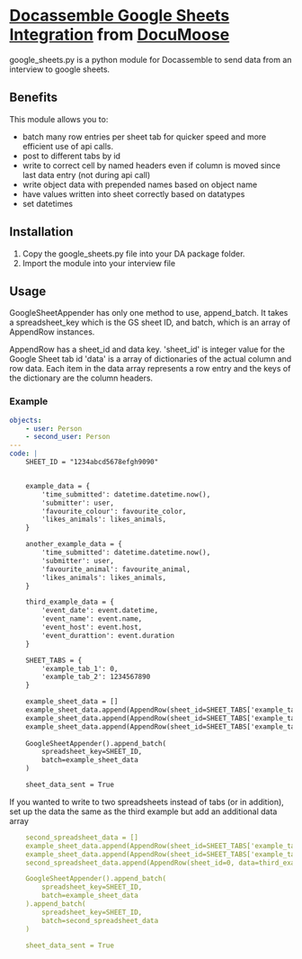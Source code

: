 # [Docassemble Google Sheets Integration](https://docassemble.org/) from [DocuMoose](https://documoose.ca/)

google_sheets.py is a python module for Docassemble to send data from an interview to google sheets.

## Benefits
This module allows you to:
- batch many row entries per sheet tab for quicker speed and more efficient use of api calls.
- post to different tabs by id
- write to correct cell by named headers even if column is moved since last data entry (not during api call)
- write object data with prepended names based on object name
- have values written into sheet correctly based on datatypes
- set datetimes


## Installation
1. Copy the google_sheets.py file into your DA package folder.
2. Import the module into your interview file

## Usage
GoogleSheetAppender has only one method to use, append_batch.
It takes a spreadsheet_key which is the GS sheet ID, and batch, which is an array of AppendRow instances.

AppendRow has a sheet_id and data key.
'sheet_id' is integer value for the Google Sheet tab id
'data' is a array of dictionaries of the actual column and row data.
Each item in the data array represents a row entry and the keys of the dictionary are the column headers.

### Example
```yml
objects:
    - user: Person
    - second_user: Person
---
code: |
    SHEET_ID = "1234abcd5678efgh9090"


    example_data = {
        'time_submitted': datetime.datetime.now(),
        'submitter': user,
        'favourite_colour': favourite_color,
        'likes_animals': likes_animals,
    }

    another_example_data = {
        'time_submitted': datetime.datetime.now(),
        'submitter': user,
        'favourite_animal': favourite_animal,
        'likes_animals': likes_animals,
    }

    third_example_data = {
        'event_date': event.datetime,
        'event_name': event.name,
        'event_host': event.host,
        'event_durattion': event.duration
    }

    SHEET_TABS = {
        'example_tab_1': 0,
        'example_tab_2': 1234567890
    }

    example_sheet_data = []
    example_sheet_data.append(AppendRow(sheet_id=SHEET_TABS['example_tab_1']), data=example_data))
    example_sheet_data.append(AppendRow(sheet_id=SHEET_TABS['example_tab_1']), data=another_example_data))
    example_sheet_data.append(AppendRow(sheet_id=SHEET_TABS['example_tab_2']), data=third_example_data))
    
    GoogleSheetAppender().append_batch(
        spreadsheet_key=SHEET_ID,
        batch=example_sheet_data
    )

    sheet_data_sent = True
```

If you wanted to write to two spreadsheets instead of tabs (or in addition), set up the data the same as the third example but add an additional data array

```yml
    second_spreadsheet_data = []
    example_sheet_data.append(AppendRow(sheet_id=SHEET_TABS['example_tab_1'], data=example_data))
    example_sheet_data.append(AppendRow(sheet_id=SHEET_TABS['example_tab_1'], data=another_example_data))
    second_spreadsheet_data.append(AppendRow(sheet_id=0, data=third_example_data))

    GoogleSheetAppender().append_batch(
        spreadsheet_key=SHEET_ID,
        batch=example_sheet_data
    ).append_batch(
        spreadsheet_key=SHEET_ID,
        batch=second_spreadsheet_data
    )

    sheet_data_sent = True
```